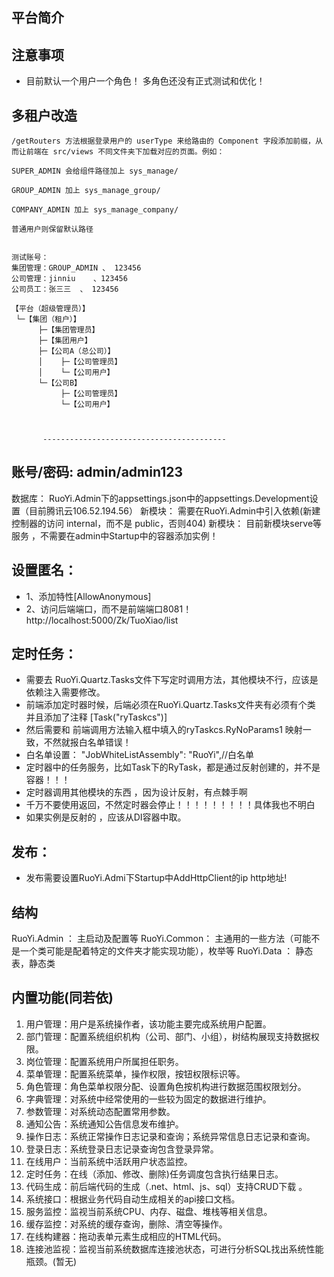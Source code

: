 

## 平台简介
 
 
## 注意事项
- 目前默认一个用户一个角色！ 多角色还没有正式测试和优化！
 


## 多租户改造

 
	/getRouters 方法根据登录用户的 userType 来给路由的 Component 字段添加前缀，从而让前端在 src/views 不同文件夹下加载对应的页面。例如：

	SUPER_ADMIN 会给组件路径加上 sys_manage/

	GROUP_ADMIN 加上 sys_manage_group/

	COMPANY_ADMIN 加上 sys_manage_company/

	普通用户则保留默认路径

							
	测试账号：
	集团管理：GROUP_ADMIN 、 123456
	公司管理：jinniu    、123456
    公司员工：张三三  、 123456
 
	【平台（超级管理员）】
	 └─【集团（租户）】
		  ├─【集团管理员】
		  ├─【集团用户】
		  ├─【公司A（总公司）】
		  │    ├─【公司管理员】
		  │    └─【公司用户】
		  └─【公司B】
			   ├─【公司管理员】
			   └─【公司用户】



		   -----------------------------------------


## 账号/密码: admin/admin123
数据库： RuoYi.Admin下的appsettings.json中的appsettings.Development设置（目前腾讯云106.52.194.56）
新模块： 需要在RuoYi.Admin中引入依赖(新建控制器的访问 internal，而不是 public，否则404)
新模块： 目前新模块serve等服务 ，不需要在admin中Startup中的容器添加实例！


## 设置匿名：
- 1、添加特性[AllowAnonymous]
- 2、访问后端端口，而不是前端端口8081！ http://localhost:5000/Zk/TuoXiao/list

## 定时任务：
- 需要去 RuoYi.Quartz.Tasks文件下写定时调用方法，其他模块不行，应该是依赖注入需要修改。
- 前端添加定时器时候，后端必须在RuoYi.Quartz.Tasks文件夹有必须有个类 并且添加了注释 [Task("ryTaskcs")]
- 然后需要和 前端调用方法输入框中填入的ryTaskcs.RyNoParams1 映射一致，不然就报白名单错误！
- 白名单设置： "JobWhiteListAssembly": "RuoYi",//白名单
- 定时器中的任务服务，比如Task下的RyTask，都是通过反射创建的，并不是容器！！！
- 定时器调用其他模块的东西 ，因为设计反射，有点棘手啊
- 千万不要使用返回，不然定时器会停止！！！！！！！！！具体我也不明白
- 如果实例是反射的 ，应该从DI容器中取。

## 发布：
- 发布需要设置RuoYi.Admi下Startup中AddHttpClient的ip http地址!


## 结构

RuoYi.Admin ： 主启动及配置等
RuoYi.Common： 主通用的一些方法（可能不是一个类可能是配着特定的文件夹才能实现功能），枚举等
RuoYi.Data  ： 静态表，静态类

 
## 内置功能(同若依)

1.  用户管理：用户是系统操作者，该功能主要完成系统用户配置。
2.  部门管理：配置系统组织机构（公司、部门、小组），树结构展现支持数据权限。
3.  岗位管理：配置系统用户所属担任职务。
4.  菜单管理：配置系统菜单，操作权限，按钮权限标识等。
5.  角色管理：角色菜单权限分配、设置角色按机构进行数据范围权限划分。
6.  字典管理：对系统中经常使用的一些较为固定的数据进行维护。
7.  参数管理：对系统动态配置常用参数。
8.  通知公告：系统通知公告信息发布维护。
9.  操作日志：系统正常操作日志记录和查询；系统异常信息日志记录和查询。
10. 登录日志：系统登录日志记录查询包含登录异常。
11. 在线用户：当前系统中活跃用户状态监控。
12. 定时任务：在线（添加、修改、删除)任务调度包含执行结果日志。
13. 代码生成：前后端代码的生成（.net、html、js、sql）支持CRUD下载 。
14. 系统接口：根据业务代码自动生成相关的api接口文档。
15. 服务监控：监视当前系统CPU、内存、磁盘、堆栈等相关信息。
16. 缓存监控：对系统的缓存查询，删除、清空等操作。
17. 在线构建器：拖动表单元素生成相应的HTML代码。
18. 连接池监视：监视当前系统数据库连接池状态，可进行分析SQL找出系统性能瓶颈。(暂无)